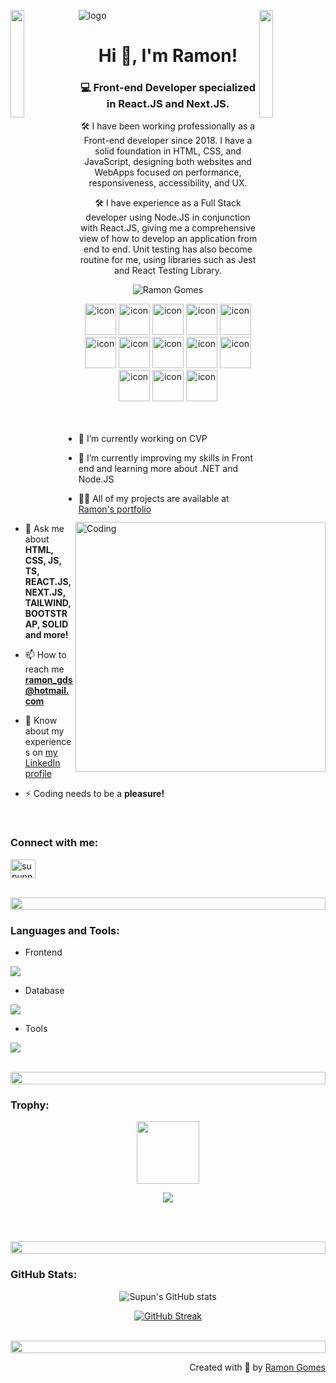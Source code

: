 ![logo](https://media.licdn.com/dms/image/D4D16AQGPeEfXOtwkCg/profile-displaybackgroundimage-shrink_350_1400/0/1716216397959?e=1723075200&v=beta&t=yIbO7ysSFAQ-radxbqTDosInD5vdbEg1_E2wPRdHRCM)
<img align="left" src="https://user-images.githubusercontent.com/65187002/144930161-2f783401-8d27-4fdf-a2f7-cc0ba32f1f1f.gif" width="21%" style="display:inline;"><img align="right" src="https://user-images.githubusercontent.com/65187002/144930161-2f783401-8d27-4fdf-a2f7-cc0ba32f1f1f.gif" width="21%" style="display:inline;">

<h1 align="center">Hi 👋, I'm Ramon!</h1>
<h3 align="center">💻 Front-end Developer specialized in React.JS and Next.JS.</h3>
<p align="center">🛠️ I have been working professionally as a Front-end developer since 2018. I have a solid foundation in HTML, CSS, and JavaScript, designing both websites and WebApps focused on performance, responsiveness, accessibility, and UX.</p>
<p align="center">🛠️ I have experience as a Full Stack developer using Node.JS in conjunction with React.JS, giving me a comprehensive view of how to develop an application from end to end. Unit testing has also become routine for me, using libraries such as Jest and React Testing Library.</p>
<p align="center"> 
 <img src="https://komarev.com/ghpvc/?username=Rahgomes&label=Profile%20views&color=0e75b6&style=flat" alt="Ramon Gomes" /> 
</p>

<div align="center">
 <img src="https://techstack-generator.vercel.app/ts-icon.svg" alt="icon" width="50" height="50" />
  <img src="https://techstack-generator.vercel.app/js-icon.svg" alt="icon"width="50" height="50" />
 <img src="https://techstack-generator.vercel.app/react-icon.svg" alt="icon" width="50" height="50" />
 <img src="https://techstack-generator.vercel.app/webpack-icon.svg" alt="icon" width="50" height="50" />
 <img src="https://techstack-generator.vercel.app/testinglibrary-icon.svg" alt="icon" width="50" height="50" />
 <img src="https://techstack-generator.vercel.app/jest-icon.svg" alt="icon" width="50" height="50" />
  <img src="https://techstack-generator.vercel.app/sass-icon.svg" alt="icon" width="50" height="50" />
  <img src="https://techstack-generator.vercel.app/storybook-icon.svg" alt="icon" width="50" height="50" />  
  <img src="https://techstack-generator.vercel.app/github-icon.svg" alt="icon" width="50" height="50" />
 <img src="https://techstack-generator.vercel.app/prettier-icon.svg" alt="icon" width="50" height="50" />
 <img src="https://techstack-generator.vercel.app/docker-icon.svg" alt="icon" width="50" height="50" />  
  <img src="https://techstack-generator.vercel.app/restapi-icon.svg" alt="icon" width="50" height="50" />
  <img src="https://techstack-generator.vercel.app/graphql-icon.svg" alt="icon" width="50" height="50" />
</div>

<img align="right" alt="Coding" width="400" src="https://user-images.githubusercontent.com/74038190/229223263-cf2e4b07-2615-4f87-9c38-e37600f8381a.gif">
<br><br>

- 🔭 I’m currently working on CVP

- 🌱 I’m currently improving my skills in Front end and learning more about .NET and Node.JS

- 👨‍💻 All of my projects are available at [Ramon's portfolio](https://www.ramongomes.com.br/)

- 💬 Ask me about **HTML, CSS, JS, TS, REACT.JS, NEXT.JS, TAILWIND, BOOTSTRAP, SOLID and more!**

- 📫 How to reach me **ramon_gds@hotmail.com**

- 📄 Know about my experiences on [my LinkedIn profile](https://www.linkedin.com/in/ramon-gomes/)

- ⚡ Coding needs to be a **pleasure!**

<br>
<h3 align="left">Connect with me:</h3>
<p align="left">
<a href="https://www.linkedin.com/in/ramon-gomes/" target="blank"><img align="center" src="https://raw.githubusercontent.com/rahuldkjain/github-profile-readme-generator/master/src/images/icons/Social/linked-in-alt.svg" alt="supunnanayakkara" height="30" width="40" /></a>
<!-- <a href="url" target="blank"><img align="center" src="https://raw.githubusercontent.com/rahuldkjain/github-profile-readme-generator/master/src/images/icons/Social/stack-overflow.svg" alt="Ramon Gomes" height="30" width="40" /></a>
<a href="url" target="blank"><img align="center" src="https://raw.githubusercontent.com/rahuldkjain/github-profile-readme-generator/master/src/images/icons/Social/facebook.svg" alt="Ramon Gomes" height="30" width="40" /></a>
<a href="url" target="blank"><img align="center" src="https://raw.githubusercontent.com/rahuldkjain/github-profile-readme-generator/master/src/images/icons/Social/instagram.svg" alt="Ramon Gomes" height="30" width="40" /></a>
<a href="url" target="blank"><img align="center" src="https://raw.githubusercontent.com/rahuldkjain/github-profile-readme-generator/master/src/images/icons/Social/youtube.svg" alt="Ramon Gomes" height="30" width="40" /></a> -->
</p>
<br>

<img src="https://i.imgur.com/dBaSKWF.gif" height="20" width="100%">

<h3 align="left">Languages and Tools:</h3>

<!-- - Backend
<p align="left">
  <a href="https://skillicons.dev">
    <img src="https://skillicons.dev/icons?i=php,laravel,java,nodejs,py,spring,flask,fastapi,express,nestjs" />
  </a>
</p> -->

- Frontend
<p align="left">
  <a href="https://skillicons.dev">
    <img src="https://skillicons.dev/icons?i=css,html,js,ts,react,vite,nextjs,jquery,sass,styledcomponents,tailwind,jest,graphql,webpack" />
  </a>
</p>

- Database
<p align="left">
  <a href="https://skillicons.dev">
    <img src="https://skillicons.dev/icons?i=mysql" />
  </a>
</p>

<!-- - Cloud Servers
<p align="left">
  <a href="https://skillicons.dev">
    <img src="https://skillicons.dev/icons?i=azure,aws,gcp,firebase,cloudflare" />
  </a>
</p> -->

- Tools
<p align="left">
  <a href="https://skillicons.dev">
    <img src="https://skillicons.dev/icons?i=git,github,docker,vscode,postman," />
  </a>
</p>

<br/>

<img src="https://i.imgur.com/dBaSKWF.gif" height="20" width="100%">

<h3 align="left">Trophy:</h3>

<p align="center">
<img src="https://media.tenor.com/0ENB5HuTH0gAAAAi/trophy-beker.gif"  width="100px" height="100px"></p>
  
<div align="center">
<img src="https://github-profile-trophy.vercel.app/?username=Rahgomes&theme=matrix&no-bg=true&no-frame=true&row=1&column=4&title=MultiLanguage,Commits,Repositories,Organizations,Stars,Followers">
 </div>

 <br><br>

<img src="https://i.imgur.com/dBaSKWF.gif" height="20" width="100%">

<h3 align="left">GitHub Stats:</h3>
<div align="center">
 
![Supun's GitHub stats](https://github-readme-stats.vercel.app/api?username=Rahgomes\&theme=midnight-purple\&show_icons=true\&show=reviews,prs_merged\&hide=contribs,issues)

[![GitHub Streak](https://streak-stats.demolab.com/?user=Rahgomes&theme=midnight-purple)](https://git.io/streak-stats)
</div>

<br>

<!--
<img src="https://i.imgur.com/dBaSKWF.gif" height="20" width="100%">

<h3 align="left">Activity:</h3>

![Ramon's Graph](https://github-readme-activity-graph.vercel.app/graph?username=Rahgomes&custom_title=Supun's%20GitHub%20Activity%20Graph&bg_color=0D1117&color=7F3FBF&line=7F3FBF&point=7F3FBF&area_color=FFFFFF&title_color=FFFFFF&area=true)
<br><br>
-->
<img src="https://i.imgur.com/dBaSKWF.gif" height="20" width="100%">

<p align="right" > Created with 🧡 by <a href="https://www.ramongomes.com.br/">Ramon Gomes</a></p>
